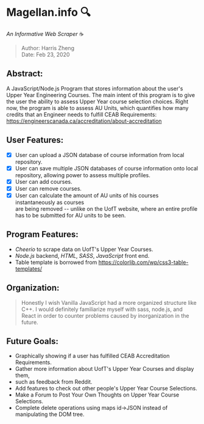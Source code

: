 # Magellan.info 🔍 
*An Informative Web Scraper* ☕

> Author: Harris Zheng  
> Date: Feb 23, 2020 

## Abstract: ## 
A JavaScript/Node.js Program that stores information about the user's Upper Year Engineering Courses. 
The main intent of this program is to give the user the ability to assess Upper Year course selection choices.
Right now, the program is able to assess AU Units, which quantifies how many credits that an Engineer needs 
to fulfill CEAB Requirements: https://engineerscanada.ca/accreditation/about-accreditation  

## User Features: ##
- [X] User can upload a JSON database of course information from local repository.
- [X] User can save multiple JSON databases of course information onto local repository, allowing 
      power to assess multiple profiles.   
- [X] User can add courses.
- [X] User can remove courses.
- [X] User can calculate the amount of AU units of his courses instantaneously as courses  
      are being removed -- unlike on the UofT website, where an entire profile has to be submitted for 
      AU units to be seen. 

## Program Features: ##
-  *Cheerio* to scrape data on UofT's Upper Year Courses.
-  *Node.js* backend,  *HTML*, *SASS*, *JavaScript* front end. 
-   Table template is borrowed from https://colorlib.com/wp/css3-table-templates/ 

## Organization: ##
> Honestly I wish Vanilla JavaScript had a more organized structure like C++. I would definitely familiarize myself
with sass, node.js, and React in order to counter problems caused by inorganization in the future. 

## Future Goals: ## 
 -  Graphically showing if a user has fulfilled CEAB Accreditation Requirements.
 -  Gather more information about UofT's Upper Year Courses and display them,
 -  such as feedback from Reddit.
 -  Add features to check out other people's Upper Year Course Selections.
 -  Make a Forum to Post Your Own Thoughts on Upper Year Course Selections. 
 -  Complete delete operations using maps id->JSON instead of manipulating the DOM tree.
